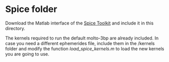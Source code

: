 # Spice folder
Download the Matlab interface of the [Spice Toolkit](https://naif.jpl.nasa.gov/naif/toolkit_MATLAB.html) and include it in this directory.

The kernels required to run the default molto-3bp are already included. In case you need a different ephemerides file, include them in the /kernels folder and modify the function *load_spice_kernels.m* to load the new kernels you are going to use.

